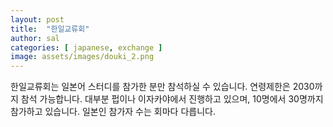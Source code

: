 ```yaml
---
layout: post
title:  "한일교류회"
author: sal
categories: [ japanese, exchange ]
image: assets/images/douki_2.png
---
```

한일교류회는 일본어 스터디를 참가한 분만 참석하실 수 있습니다. 연령제한은 2030까지 참석 가능합니다. 대부분 펍이나 이자카야에서 진행하고 있으며, 10명에서 30명까지 참가하고 있습니다. 일본인 참가자 수는 회마다 다릅니다.
